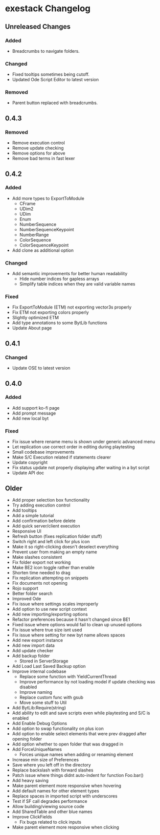 # exestack Changelog

## Unreleased Changes

### Added
* Breadcrumbs to navigate folders. 

### Changed
* Fixed tooltips sometimes being cutoff.
* Updated Ode Script Editor to latest version

### Removed
* Parent button replaced with breadcrumbs.

## 0.4.3

### Removed
* Remove execution control
* Remove update checking
* Remove options for above
* Remove bad terms in fast lexer

## 0.4.2

### Added
* Add more types to ExportToModule
  * CFrame
  * UDim2
  * UDim
  * Enum
  * NumberSequence
  * NumberSequenceKeypoint
  * NumberRange
  * ColorSequence
  * ColorSequenceKeypoint
* Add clone as additional option

### Changed
* Add semantic improvements for better human readability
  * Hide number indices for gapless arrays
  * Simplify table indices when they are valid variable names

### Fixed
* Fix ExportToModule (ETM) not exporting vector3s properly
* Fix ETM not exporting colors properly
* Slightly optimized ETM
* Add type annotations to some BytLib functions
* Update About page

## 0.4.1
### Changed
* Update OSE to latest version

## 0.4.0

### Added
* Add support ko-fi page
* Add prompt message
* Add new local byt

### Fixed
* Fix issue where rename menu is shown under generic advanced menu
* Let replication use correct order in editing during playtesting
* Small codebase improvements
* Make S/C Execution related if statements clearer
* Update copyright
* Fix status update not properly displaying after waiting in a byt script
* Update API doc

## Older
* Add proper selection box functionality
* Try adding execution control
* Add tooltips
* Add a simple tutorial
* Add confirmation before delete
* Add quick server/client execution
* Responsive UI
* Refresh button (fixes replication folder stuff)
* Switch right and left click for plus icon
* Make it so right-clicking doesn't deselect everything
* Prevent user from making an empty name
* Make slashes consistent
* Fix folder export not working
* Make BE2 icon toggle rather than enable
* Shorten time needed to drag
* Fix replication attempting on snippets
* Fix documents not opening
* Rojo support
* Better folder search
* Improved Ode
* Fix issue where settings scales improperly
* Add option to use new script context
* Add new importing/exporting options
* Refactor preferences because it hasn't changed since BE1
* Fixed issue where options would fail to clean up unused options
* Fix issue where true size isnt used
* Fix issue where setting for new byt name allows spaces
* Add new export instance
* Add new import data
* Add update checker
* Add backup folder
  * Stored in ServerStorage
* Add Load Last Saved Backup option
* Improve internal codebase
  * Replace some function with YieldCurrentThread
  * Improve performance by not loading model if update checking was disabled
  * Improve naming
  * Replace custom func with gsub
  * Move some stuff to Util
* Add BytLib:Require(string)
* Add ability to edit and save scripts even while playtesting and S/C is enabled
* Add Enable Debug Options
* Add option to swap functionality on plus icon
* Add option to enable select elements that were prev dragged after opening folder
* Add option whether to open folder that was dragged in
* Add ForceUniqueNames
  * Forces unique names when adding or renaming element
* Increase min size of Preferences
* Save where you left off in the directory
* Replace backslash with forward slashes
* Patch issue where things didnt auto-indent for function Foo.bar()
* Add heavy saving
* Make parent element more responsive when hovering
* Add default names for other element types
* Replace spaces in imported script with underscores
* Test if SF call degrades performance
* Allow building/viewing source code
* Add SharedTable and other blue names
* Improve ClickFields
  * Fix bugs related to click inputs
* Make parent element more responsive when clicking